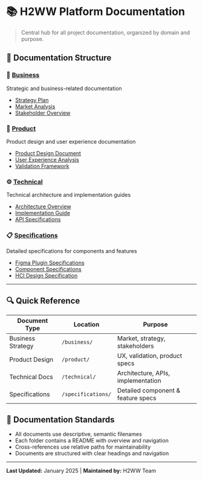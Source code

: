 # 📚 H2WW Platform Documentation

> Central hub for all project documentation, organized by domain and purpose.

## 📁 Documentation Structure

### 🏢 [Business](./business/)
Strategic and business-related documentation
- [Strategy Plan](./business/strategy-plan.md)
- [Market Analysis](./business/market-analysis.md)
- [Stakeholder Overview](./business/stakeholder-overview.md)

### 🎯 [Product](./product/)
Product design and user experience documentation
- [Product Design Document](./product/product-design-document.md)
- [User Experience Analysis](./product/user-experience-analysis.md)
- [Validation Framework](./product/validation-framework.md)

### ⚙️ [Technical](./technical/)
Technical architecture and implementation guides
- [Architecture Overview](./technical/architecture-overview.md)
- [Implementation Guide](./technical/implementation-guide.md)
- [API Specifications](./technical/api-specifications.md)

### 📋 [Specifications](./specifications/)
Detailed specifications for components and features
- [Figma Plugin Specifications](./specifications/figma-plugin-specs.md)
- [Component Specifications](./specifications/component-specifications.md)
- [HCI Design Specification](./specifications/hci-design-specification.md)

---

## 🔍 Quick Reference

| Document Type | Location | Purpose |
|---------------|----------|---------|
| Business Strategy | `/business/` | Market, strategy, stakeholders |
| Product Design | `/product/` | UX, validation, product specs |
| Technical Docs | `/technical/` | Architecture, APIs, implementation |
| Specifications | `/specifications/` | Detailed component & feature specs |

## 📝 Documentation Standards

- All documents use descriptive, semantic filenames
- Each folder contains a README with overview and navigation
- Cross-references use relative paths for maintainability
- Documents are structured with clear headings and navigation

---

**Last Updated:** January 2025 | **Maintained by:** H2WW Team